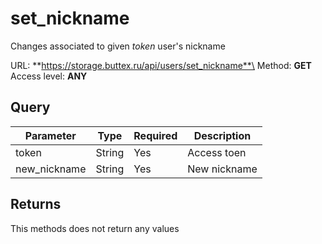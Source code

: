 # set_nickname
Changes associated to given *token* user's nickname

URL: **https://storage.buttex.ru/api/users/set_nickname**\
Method: **GET**\
Access level: **ANY**

## Query
| Parameter    | Type    | Required | Description  |
|--------------|---------|----------|--------------|
| token        | String  | Yes      | Access toen  |
| new_nickname | String  | Yes      | New nickname |

## Returns
This methods does not return any values